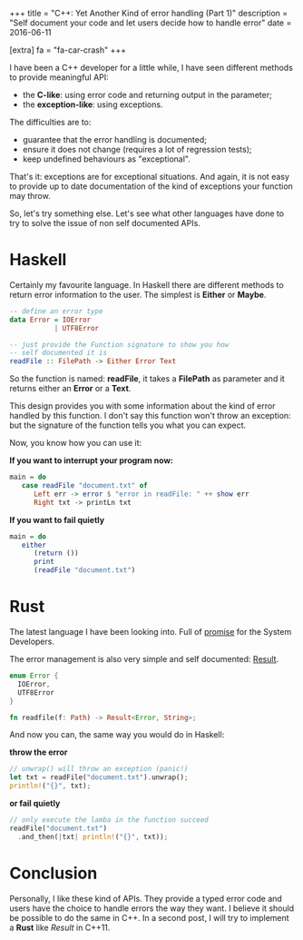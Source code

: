 +++
title = "C++: Yet Another Kind of error handling (Part 1)"
description = "Self document your code and let users decide how to handle error"
date = 2016-06-11

[extra]
fa = "fa-car-crash"
+++

I have been a C++ developer for a little while, I have seen different methods
to provide meaningful API:

* the **C-like**: using error code and returning output in the parameter;
* the **exception-like**: using exceptions.

The difficulties are to:

* guarantee that the error handling is documented;
* ensure it does not change (requires a lot of regression tests);
* keep undefined behaviours as "exceptional".

That's it: exceptions are for exceptional situations. And again, it is not
easy to provide up to date documentation of the kind of exceptions
your function may throw.

So, let's try something else. Let's see what other languages have done to
try to solve the issue of non self documented APIs.

<!-- more -->

# Haskell

Certainly my favourite language. In Haskell there are different methods
to return error information to the user. The simplest
is **Either** or **Maybe**.

```haskell
-- define an error type
data Error = IOError
           | UTF8Error

-- just provide the Function signature to show you how
-- self documented it is
readFile :: FilePath -> Either Error Text
```

So the function is named: **readFile**, it takes a **FilePath** as parameter
and it returns either an **Error** or a **Text**.

This design provides you with some information about the kind of error handled
by this function. I don't say this function won't throw an exception: but the
signature of the function tells you what you can expect.

Now, you know how you can use it:

**If you want to interrupt your program now:**

```haskell
main = do
   case readFile "document.txt" of
      Left err -> error $ "error in readFile: " ++ show err
      Right txt -> printLn txt
```

**If you want to fail quietly**

```haskell
main = do
   either
      (return ())
      print
      (readFile "document.txt")
```

# Rust

The latest language I have been looking into. Full of
[promise](http://groveronline.com/2016/06/why-rust-for-low-level-linux-programming/)
for the System Developers.

The error management is also very simple and self documented:
[Result](https://doc.rust-lang.org/std/result/enum.Result.html).

```rust
enum Error {
  IOError,
  UTF8Error
}

fn readfile(f: Path) -> Result<Error, String>;
```

And now you can, the same way you would do in Haskell:

**throw the error**

```rust
// unwrap() will throw an exception (panic!)
let txt = readFile("document.txt").unwrap();
println!("{}", txt);
```

**or fail quietly**

```rust
// only execute the lamba in the function succeed
readFile("document.txt")
  .and_then(|txt| println!("{}", txt));
```

# Conclusion

Personally, I like these kind of APIs. They provide a typed error
code and users have the choice to handle errors the way they want.
I believe it should be possible to do the same in C++.
In a second post, I will try to implement a **Rust** like *Result* in C++11.

